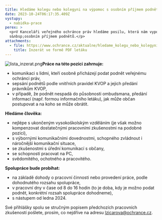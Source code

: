 ```yaml
---
title: Hledáme kolegu nebo kolegyni na výpomoc s osobním příjmem podnětů
date: 2023-10-24T06:17:35.409Z
vystupy:
  - nabidka-prace
perex: >
  <p>V Kanceláři veřejného ochránce práv hledáme posilu, která nám vypomůže
  s&nbsp;osobním příjmem podnětů.</p>
attachments:
  - file: https://www.ochrance.cz/aktualne/hledame_kolegu_nebo_kolegyni_na_vypomoc_s_osobnim_prijmem_podnetu/letak_inzerat_na_vypomoc_s_osobnim_prijmem.pdf
    title: Inzerát ve formě PDF letáku
---
```

<p><img alt="lista_inzerat.png" src="https://www.ochrance.cz/aktualne/hledame_kolegu_nebo_kolegyni_na_vypomoc_s_osobnim_prijmem_podnetu/lista_inzerat.png" /><strong>Práce na této pozici zahrnuje:</strong></p>

<ul>
	<li>komunikaci s lidmi, kteří osobně přicházejí podat podnět veřejnému ochránci práv,</li>
	<li>sepsání podnětů podle vnitřních pravidel KVOP a jejich předání právníkům KVOP,</li>
	<li>v případě, že podnět nespadá do působnosti ombudsmana, předání informací (např. formou informačního letáku), jak může občan postupovat a na koho se může obrátit.</li>
</ul>

<p><strong>Hledáme člověka:</strong></p>

<ul>
	<li>nejlépe s ukončeným vysokoškolským vzděláním (je však možno kompenzovat dostatečnými pracovními zkušenostmi na podobné pozici),</li>
	<li>s výbornými komunikačními dovednostmi, schopného zvládnout i náročnější komunikační situace,</li>
	<li>se zkušenostmi s úřední komunikací s občany,</li>
	<li>se schopností pracovat na PC,</li>
	<li>svědomitého, ochotného a pracovitého.</li>
</ul>

<p><strong>Spolupráce bude probíhat:</strong></p>

<ul>
	<li>na základě dohody o pracovní činnosti nebo provedení práce, podle dohodnutého rozsahu spolupráce,</li>
	<li>v pracovní dny v čase od 8 do 16 hodin (to je doba, kdy je možno podat podnět, konkrétní rozsah spolupráce dohodneme),</li>
	<li>s nástupem od ledna 2024.</li>
</ul>

<p>Své přihlášky spolu se stručným popisem předchozích pracovních zkušeností pošlete, prosím, co nejdříve na adresu <a href="mailto:lzicarova@ochrance.cz">lzicarova@ochrance.cz</a>.</p>
